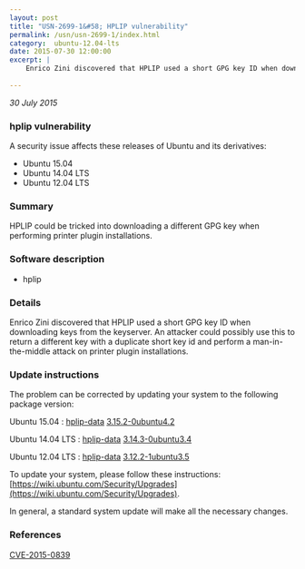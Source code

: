 ```yaml
---
layout: post
title: "USN-2699-1&#58; HPLIP vulnerability"
permalink: /usn/usn-2699-1/index.html
category:  ubuntu-12.04-lts
date: 2015-07-30 12:00:00
excerpt: |
    Enrico Zini discovered that HPLIP used a short GPG key ID when downloading keys from the keyserver. An attacker could possibly use this to return a different key with a duplicate short key id and perform a man-in-the-middle attack on printer plugin installations. 
    
--- 
```

 
 

*30 July 2015*

### hplip vulnerability

A security issue affects these releases of Ubuntu and its derivatives:

* Ubuntu 15.04
* Ubuntu 14.04 LTS
* Ubuntu 12.04 LTS

### Summary

HPLIP could be tricked into downloading a different GPG key when performing printer plugin installations.

### Software description

* hplip 

### Details

Enrico Zini discovered that HPLIP used a short GPG key ID when downloading keys from the keyserver. An attacker could possibly use this to return a different key with a duplicate short key id and perform a man-in-the-middle attack on printer plugin installations. 

### Update instructions

The problem can be corrected by updating your system to the following package version:

Ubuntu 15.04
 : [hplip-data](https://launchpad.net/ubuntu/+source/hplip) <span> [3.15.2-0ubuntu4.2](https://launchpad.net/ubuntu/+source/hplip/3.15.2-0ubuntu4.2) </span> 

Ubuntu 14.04 LTS
 : [hplip-data](https://launchpad.net/ubuntu/+source/hplip) <span> [3.14.3-0ubuntu3.4](https://launchpad.net/ubuntu/+source/hplip/3.14.3-0ubuntu3.4) </span> 

Ubuntu 12.04 LTS
 : [hplip-data](https://launchpad.net/ubuntu/+source/hplip) <span> [3.12.2-1ubuntu3.5](https://launchpad.net/ubuntu/+source/hplip/3.12.2-1ubuntu3.5) </span> 

To update your system, please follow these instructions: [https://wiki.ubuntu.com/Security/Upgrades](https://wiki.ubuntu.com/Security/Upgrades).

In general, a standard system update will make all the necessary changes. 

### References

 
 [CVE-2015-0839](http://people.ubuntu.com/~ubuntu-security/cve/CVE-2015-0839)
 

